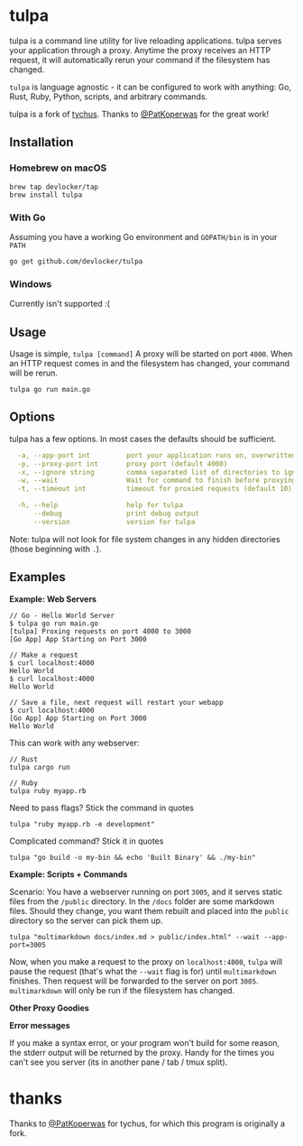# tulpa

tulpa is a command line utility for live reloading applications. tulpa serves
your application through a proxy. Anytime the proxy receives an HTTP request, it
will automatically rerun your command if the filesystem has changed.

`tulpa` is language agnostic - it can be configured to work with anything: Go,
Rust, Ruby, Python, scripts, and arbitrary commands.

tulpa is a fork of [tychus](https://github.com/devlocker/tychus).  Thanks to
[@PatKoperwas](https://github.com/PatKoperwas) for the great work!

## Installation

### Homebrew on macOS

```
brew tap devlocker/tap
brew install tulpa
```

### With Go
Assuming you have a working Go environment and `GOPATH/bin` is in your `PATH`

```
go get github.com/devlocker/tulpa
```

### Windows
Currently isn't supported :(

## Usage

Usage is simple, `tulpa [command]` A proxy will be started on port `4000`. When
an HTTP request comes in and the filesystem has changed, your command will be
rerun.

```
tulpa go run main.go
```

## Options
tulpa has a few options. In most cases the defaults should be sufficient.

```yaml
  -a, --app-port int         port your application runs on, overwritten by ENV['PORT'] (default 3000)
  -p, --proxy-port int       proxy port (default 4000)
  -x, --ignore string        comma separated list of directories to ignore file changes in. (default node_modules,log,tmp,vendor)
  -w, --wait                 Wait for command to finish before proxying a request.
  -t, --timeout int          timeout for proxied requests (default 10)

  -h, --help                 help for tulpa
      --debug                print debug output
      --version              version for tulpa
```

Note: tulpa will not look for file system changes in any hidden directories
(those beginning with `.`).

## Examples

**Example: Web Servers**

```
// Go - Hello World Server
$ tulpa go run main.go
[tulpa] Proxing requests on port 4000 to 3000
[Go App] App Starting on Port 3000

// Make a request
$ curl localhost:4000
Hello World
$ curl localhost:4000
Hello World

// Save a file, next request will restart your webapp
$ curl localhost:4000
[Go App] App Starting on Port 3000
Hello World
```

This can work with any webserver:

```
// Rust
tulpa cargo run

// Ruby
tulpa ruby myapp.rb
```

Need to pass flags? Stick the command in quotes

```
tulpa "ruby myapp.rb -e development"
```

Complicated command? Stick it in quotes

```
tulpa "go build -o my-bin && echo 'Built Binary' && ./my-bin"
```

**Example: Scripts + Commands**

Scenario: You have a webserver running on port `3005`, and it serves static
files from the `/public` directory. In the `/docs` folder are some markdown
files. Should they change, you want them rebuilt and placed into the `public`
directory so the server can pick them up.

```
tulpa "multimarkdown docs/index.md > public/index.html" --wait --app-port=3005
```

Now, when you make a request to the proxy on `localhost:4000`, `tulpa` will
pause the request (that's what the `--wait` flag is for) until `multimarkdown`
finishes. Then request will be forwarded to the server on port `3005`.
`multimarkdown` will only be run if the filesystem has changed.

**Other Proxy Goodies**

**Error messages**

If you make a syntax error, or your program won't build for some reason, the
stderr output will be returned by the proxy. Handy for the times you can't see
you server (its in another pane / tab / tmux split).
# thanks

Thanks to [@PatKoperwas](https://github.com/PatKoperwas) for tychus, for which
this program is originally a fork.
